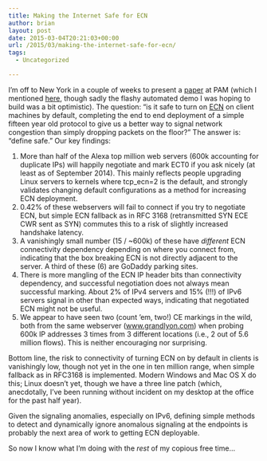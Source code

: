 ```yaml
---
title: Making the Internet Safe for ECN
author: brian
layout: post
date: 2015-03-04T20:21:03+00:00
url: /2015/03/making-the-internet-safe-for-ecn/
tags:
  - Uncategorized

---
```

I&#8217;m off to New York in a couple of weeks to present a [paper][1] at PAM (which I mentioned [here][2], though sadly the flashy automated demo I was hoping to build was a bit optimistic). The question: &#8220;is it safe to turn on [ECN][3] on client machines by default, completing the end to end deployment of a simple fifteen year old protocol to give us a better way to signal network congestion than simply dropping packets on the floor?&#8221; The answer is: &#8220;define safe.&#8221; Our key findings:<!--more-->

  1. More than half of the Alexa top million web servers (600k accounting for duplicate IPs) will happily negotiate and mark ECT0 if you ask nicely (at least as of September 2014). This mainly reflects people upgrading Linux servers to kernels where tcp_ecn=2 is the default, and strongly validates changing default configurations as a method for increasing ECN deployment.
  2. 0.42% of these webservers will fail to connect if you try to negotiate ECN, but simple ECN fallback as in RFC 3168 (retransmitted SYN ECE CWR sent as SYN) commutes this to a risk of slightly increased handshake latency.
  3. A vanishingly small number (15 / ~600k) of these have _different_ ECN connectivity dependency depending on where you connect from, indicating that the box breaking ECN is not directly adjacent to the server. A third of these (6) are GoDaddy parking sites.
  4. There is more mangling of the ECN IP header bits than connectivity dependency, and successful negotiation does not always mean successful marking. About 2% of IPv4 servers and 15% (!!!) of IPv6 servers signal in other than expected ways, indicating that negotiated ECN might not be useful.
  5. We appear to have seen two (count &#8217;em, two!) CE markings in the wild, both from the same webserver (www.grandlyon.com) when probing 600k IP addresses 3 times from 3 different locations (i.e., 2 out of 5.6 million flows). This is neither encouraging nor surprising.

Bottom line, the risk to connectivity of turning ECN on by default in clients is vanishingly low, though not yet in the one in ten million range, when simple fallback as in RFC3168 is implemented. Modern Windows and Mac OS X do this; Linux doesn&#8217;t yet, though we have a three line patch (which, anecdotally, I&#8217;ve been running without incident on my desktop at the office for the past half year).

Given the signaling anomalies, especially on IPv6, defining simple methods to detect and dynamically ignore anomalous signaling at the endpoints is probably the next area of work to getting ECN deployable.

So now I know what I&#8217;m doing with the _rest_ of my copious free time&#8230;

&nbsp;

 [1]: http://ecn.ethz.ch/ecn-pam15.pdf
 [2]: /2015/01/on-repeatable-internet-measurement-interlude
 [3]: http://en.wikipedia.org/wiki/Explicit_Congestion_Notification